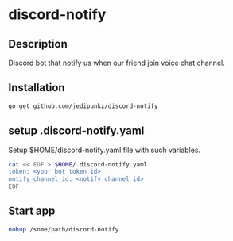 # discord-notify

## Description

Discord bot that notify us when our friend join voice chat channel.

## Installation

```bash
go get github.com/jedipunkz/discord-notify
```

## setup .discord-notify.yaml

Setup $HOME/discord-notify.yaml file with such variables.

```bash
cat << EOF > $HOME/.discord-notify.yaml
token: <your bot token id>
notify_channel_id: <notify channel id>
EOF
```

## Start app

```bash
nohup /some/path/discord-notify
